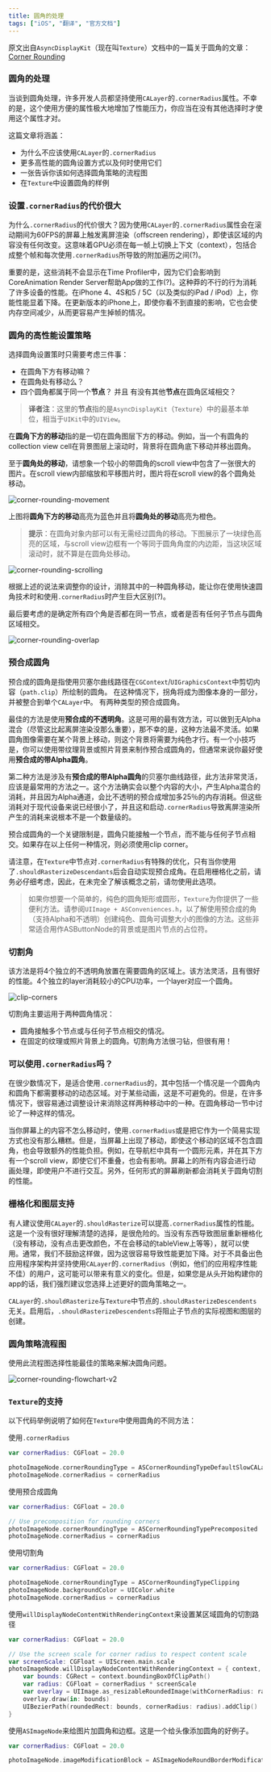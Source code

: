 ```yaml
---
title: 圆角的处理
tags: ["iOS", "翻译", "官方文档"]
---
```


原文出自`AsyncDisplayKit`（现在叫`Texture`）文档中的一篇关于圆角的文章：[Corner Rounding](https://texturegroup.org/docs/corner-rounding.html)

### 圆角的处理

当谈到圆角处理，许多开发人员都坚持使用`CALayer`的`.cornerRadius`属性。不幸的是，这个使用方便的属性极大地增加了性能压力，你应当在没有其他选择时才使用这个属性才对。

<!--more-->

这篇文章将涵盖：

* 为什么不应该使用`CALayer`的`.cornerRadius`
* 更多高性能的圆角设置方式以及何时使用它们
* 一张告诉你该如何选择圆角策略的流程图
* 在`Texture`中设置圆角的样例

### 设置`.cornerRadius`的代价很大

为什么`.cornerRadius`的代价很大？因为使用`CALayer`的`.cornerRadius`属性会在滚动期间为60FPS的屏幕上触发离屏渲染（offscreen rendering），即使该区域的内容没有任何改变。这意味着GPU必须在每一帧上切换上下文（context），包括合成整个帧和每次使用`.cornerRadius`所导致的附加遍历之间(?)。

重要的是，这些消耗不会显示在Time Profiler中，因为它们会影响到CoreAnimation Render Server帮助App做的工作(?)。这种莽的不行的行为消耗了许多设备的性能。在iPhone 4、4S和5 / 5C（以及类似的iPad / iPod）上，你能性能显着下降。在更新版本的iPhone上，即使你看不到直接的影响，它也会使内存空间减少，从而更容易产生掉帧的情况。

### 圆角的高性能设置策略

选择圆角设置策时只需要考虑三件事：

* 在圆角下方有移动嘛？
* 在圆角处有移动么？
* 四个圆角都属于同一个**节点**？ 并且 有没有其他**节点**在圆角区域相交？

> **译者注**：这里的**节点**指的是`AsyncDisplayKit`（`Texture`）中的最基本单位，相当于`UIKit`中的`UIView`。

在**圆角下方的移动**指的是一切在圆角图层下方的移动。例如，当一个有圆角的collection view cell在背景图层上滚动时，背景将在圆角底下移动并移出圆角。

至于**圆角处的移动**，请想象一个较小的带圆角的scroll view中包含了一张很大的图片。在scroll view内部缩放和平移图片时，图片将在scroll view的各个圆角处移动。

![corner-rounding-movement](/resources/corner-rounding-movement.png)

上图将**圆角下方的移动**高亮为蓝色并且将**圆角处的移动**高亮为橙色。

> **提示**：在圆角对象内部可以有无需经过圆角的移动。下图展示了一块绿色高亮的区域，与scroll view边框有一个等同于圆角角度的内边距，当这块区域滚动时，就不算是在圆角处移动。

![corner-rounding-scrolling](/resources/corner-rounding-scrolling.png)

根据上述的说法来调整你的设计，消除其中的一种圆角移动，能让你在使用快速圆角技术时和使用`.cornerRadius`时产生巨大区别(?)。

最后要考虑的是确定所有四个角是否都在同一节点，或者是否有任何子节点与圆角区域相交。

![corner-rounding-overlap](/resources/corner-rounding-overlap.png)

### 预合成圆角

预合成的圆角是指使用贝塞尔曲线路径在`CGContext`/`UIGraphicsContext`中剪切内容（`path.clip`）所绘制的圆角。 在这种情况下，拐角将成为图像本身的一部分，并被整合到单个`CALayer`中。 有两种类型的预合成圆角。

最佳的方法是使用**预合成的不透明角**。这是可用的最有效方法，可以做到无Alpha混合（尽管这比起离屏渲染没那么重要），那不幸的是，这种方法最不灵活。如果圆角图像需要在某个背景上移动，则这个背景将需要为纯色才行。有一个小技巧是，你可以使用带纹理背景或照片背景来制作预合成圆角的，但通常来说你最好使用**预合成的带Alpha圆角**。

第二种方法是涉及有**预合成的带Alpha圆角**的贝塞尔曲线路径，此方法非常灵活，应该是最常用的方法之一。这个方法确实会以整个内容的大小，产生Alpha混合的消耗，并且因为Alpha通道，会比不透明的预合成增加多25％的内存消耗。但这些消耗对于现代设备来说已经很小了，并且这和启动`.cornerRadius`导致离屏渲染所产生的消耗来说根本不是一个数量级的。

预合成圆角的一个关键限制是，圆角只能接触一个节点，而不能与任何子节点相交。如果存在以上任何一种情况，则必须使用clip corner。

请注意，在`Texture`中节点对`.cornerRadius`有特殊的优化，只有当你使用了`.shouldRasterizeDescendants`后会自动实现预合成角。在启用栅格化之前，请务必仔细考虑，因此，在未完全了解该概念之前，请勿使用此选项。

> 如果你想要一个简单的，纯色的圆角矩形或圆形，`Texture`为你提供了一些便利方法。请参阅`UIImage + ASConveniences.h`，以了解使用预合成的角（支持Alpha和不透明）创建纯色、圆角可调整大小的图像的方法。这些非常适合用作ASButtonNode的背景或是图片节点的占位符。

### 切割角

该方法是将4个独立的不透明角放置在需要圆角的区域上。该方法灵活，且有很好的性能。4个独立的layer消耗较小的CPU功率，一个layer对应一个圆角。

![clip-corners](/resources/clip-corners.png)

切割角主要运用于两种圆角情况：

* 圆角接触多个节点或与任何子节点相交的情况。
* 在固定的纹理或照片背景上的圆角。切割角方法很刁钻，但很有用！

### 可以使用`.cornerRadius`吗？

在很少数情况下，是适合使用`.cornerRadius`的，其中包括一个情况是一个圆角内和圆角下都需要移动的动态区域。对于某些动画，这是不可避免的。但是，在许多情况下，很容易通过调整设计来消除这样两种移动中的一种。在圆角移动一节中讨论了一种这样的情况。

当你屏幕上的内容不怎么移动时，使用`.cornerRadius`或是把它作为一个简易实现方式也没有那么糟糕。但是，当屏幕上出现了移动，即使这个移动的区域不包含圆角，也会导致额外的性能负担。例如，在导航栏中具有一个圆形元素，并在其下方有一个scroll view，即使它们不重叠，也会有影响。屏幕上的所有内容会进行动画处理，即使用户不进行交互。另外，任何形式的屏幕刷新都会消耗关于圆角切割的性能。

### 栅格化和图层支持

有人建议使用`CALayer`的`.shouldRasterize`可以提高`.cornerRadius`属性的性能。这是一个没有很好理解清楚的选择，是很危险的。当没有东西导致图层重新栅格化（没有移动，没有点击更改颜色，不在会移动的tableView上等等），就可以使用。通常，我们不鼓励这样做，因为这很容易导致性能更加下降。对于不具备出色应用程序架构并坚持使用`CALayer`的`.cornerRadius`（例如，他们的应用程序性能不佳）的用户，这可能可以带来有意义的变化。但是，如果您是从头开始构建你的app的话，我们强烈建议您选择上述更好的圆角策略之一。

`CALayer`的`.shouldRasterize`与`Texture`中节点的`.shouldRasterizeDescendents`无关。启用后，`.shouldRasterizeDescendents`将阻止子节点的实际视图和图层的创建。

### 圆角策略流程图

使用此流程图选择性能最佳的策略来解决圆角问题。

![corner-rounding-flowchart-v2](/resources/corner-rounding-flowchart-v2.png)

### `Texture`的支持

以下代码举例说明了如何在`Texture`中使用圆角的不同方法：

使用`.cornerRadius`

```swift
var cornerRadius: CGFloat = 20.0

photoImageNode.cornerRoundingType = ASCornerRoundingTypeDefaultSlowCALayer
photoImageNode.cornerRadius = cornerRadius
```

使用预合成圆角

```swift
var cornerRadius: CGFloat = 20.0

// Use precomposition for rounding corners
photoImageNode.cornerRoundingType = ASCornerRoundingTypePrecomposited
photoImageNode.cornerRadius = cornerRadius
```

使用切割角

```swift
var cornerRadius: CGFloat = 20.0

photoImageNode.cornerRoundingType = ASCornerRoundingTypeClipping
photoImageNode.backgroundColor = UIColor.white
photoImageNode.cornerRadius = cornerRadius
```

使用`willDisplayNodeContentWithRenderingContext`来设置某区域圆角的切割路径

```swift
var cornerRadius: CGFloat = 20.0

// Use the screen scale for corner radius to respect content scale
var screenScale: CGFloat = UIScreen.main.scale
photoImageNode.willDisplayNodeContentWithRenderingContext = { context, drawParameters in
    var bounds: CGRect = context.boundingBoxOfClipPath()
    var radius: CGFloat = cornerRadius * screenScale
    var overlay = UIImage.as_resizableRoundedImage(withCornerRadius: radius, cornerColor: UIColor.clear, fill: UIColor.clear)
    overlay.draw(in: bounds)
    UIBezierPath(roundedRect: bounds, cornerRadius: radius).addClip()
}
```

使用`ASImageNode`来给图片加圆角和边框。这是一个给头像添加圆角的好例子。

```swift
var cornerRadius: CGFloat = 20.0

photoImageNode.imageModificationBlock = ASImageNodeRoundBorderModificationBlock(5.0, UIColor.orange)
```















